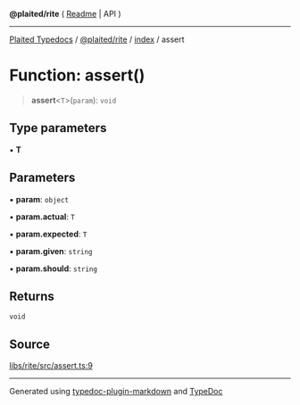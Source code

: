 **@plaited/rite** ( [Readme](../../README.md) \| API )

***

[Plaited Typedocs](../../../../modules.md) / [@plaited/rite](../../modules.md) / [index](../README.md) / assert

# Function: assert()

> **assert**\<`T`\>(`param`): `void`

## Type parameters

▪ **T**

## Parameters

▪ **param**: `object`

▪ **param.actual**: `T`

▪ **param.expected**: `T`

▪ **param.given**: `string`

▪ **param.should**: `string`

## Returns

`void`

## Source

[libs/rite/src/assert.ts:9](https://github.com/plaited/plaited/blob/d85458a/libs/rite/src/assert.ts#L9)

***

Generated using [typedoc-plugin-markdown](https://www.npmjs.com/package/typedoc-plugin-markdown) and [TypeDoc](https://typedoc.org/)
